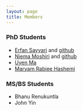 ```yaml
---
layout: page
title: Members
---
```


### PhD Students

* [Erfan Sayyari](http://erfansayyari.com/) and [github](https://github.com/esayyari) 
* [Niema Moshiri](http://niema.net/) and [github](https://github.com/niemasd/) 
* [Uyen Ma](https://github.com/uym2)
* [Maryam Rabiee Hashemi](https://github.com/maryamrabiee)


### MS/BS Students

* Bhanu Renukuntla
* John Yin
